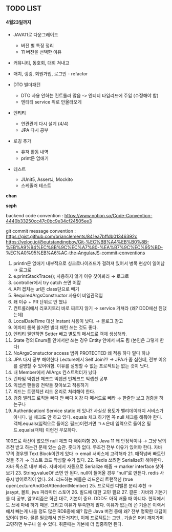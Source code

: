 ## TODO LIST

#### 4월23일까지
  - JAVA11로 다운그레이드
    - 버전 별 특징 정리
    - 11 버전을 선택한 이유
  - 커뮤니티, 동호회, 대회 쳐내고
  - 매치, 랭킹, 회원가입, 로그인 - refactor

  - DTO 빌더패턴
    - DTO 사용 안하는 컨트롤러 많음 -> 엔티티 타임리프에 주입 (수정해야 함)
    - 엔티티 service 위로 안올라오게
  - 엔티티
    - 연관관계 다시 설계 (4/4)
    - JPA 다시 공부
  - 로깅 추가
    - 유저 활동 내역 
    - print문 없애기
  - 테스트
    - JUnit5, AssertJ, Mockito
    - 스케줄러 테스트

**chan**

**seph**




backend code convention : https://www.notion.so/Code-Convention-4440b33250cc47c0bc9e34cf24505ee3

git commit message convention : https://gist.github.com/brianclements/841ea7bffdb01346392c
                                https://velog.io/@outstandingboy/Git-%EC%BB%A4%EB%B0%8B-%EB%A9%94%EC%8B%9C%EC%A7%80-%EA%B7%9C%EC%95%BD-%EC%A0%95%EB%A6%AC-the-AngularJS-commit-conventions



1. println문 없애기 내부적으로 싱크로나이즈드가 걸려져 있어서 병목 현상이 일어남
   → 로그로
2. e.printStackTrace(); 사용하지 않기 이유 찾아봐라 → 로그로
3. controller에서 try catch 쓰면 어캄
4. API 겹치는 url은 class단으로 빼기
5. RequiredArgsConstructor 사용이 비일관적임
6. 왜 이슈 + PR 단위로 안 했냐
7. 컨트롤러에서 리포지토리 바로 찌르지 않기 → service 거쳐라 (왜? DDD에선 된댔는데)
8. LocalDateTime 대신 Instant 사용이 낫다. → 블로그 참고
9. 어차피 롬복 쓸거면 빌더 패턴 쓰는 것도 좋다.
10. 엔티티 웬만하면 Setter 빼고 별도의 메서드로 객체 생성해라.
11. State 정의 Enum들 안에서만 쓰는 경우 Entity 안에서 써도 됨 (본인은 그렇게 한다)
12. NoArgsConstuctor access 범위 PROTECTED 왜 적용 하다 말다 하냐
13. JPA 다시 공부 해야한다 Lecture에서 Self Join??
    → JPA가 좀 심한데, 전부 이유를 설명할 수 있어야함.
    이유를 설명할 수 없는 프로젝트는 없는 것이 낫다.
14. 내 Member에서 AllArgs 컨스트럭터가 났다
15. 런타임 익셉션 체크드 익셉션 언체크드 익셉션 공부
16. 익셉션 핸들링 전략들 찾아보고 적용하기
17. 리드는 트랜젝션 리드 온리로 처리해야 한다.
18. 검증 밸리드 로직들 빼다 안 빼다 X 걍 다 메서드로 빼라 → 한줄만 보고 검증을 하는구나
19. Authenticationl Service static 왜 있나?
    사실상 용도가 밸리데이터지 서비스가 아니다.
    널 체크도 안 하고 있다. equals 체크 하기엔 꼭 null 체크를 해줘야 한다.
    객체.equals(입력으로 들어온 필드)이런거면 ㄱㅊ은데
    입력으로 들어온 필드.equals(객체) 이런건 무모하다.

100프로 확신이 없으면 null 체크 다 해줘야함
20. Java 11 왜 안정적이냐 → 그냥 남의 추천 받고 하는건 문제 있는 습관.
    줏대가 없다. 무조건 전부 이유가 있어야 한다.
    자바 17의 경우엔 Text Block이란게 있다 → email 서비스에 고려해라
21. 매직넘버 빠트린 것들 추가 → 테스트 코드 작성할 수가 없다.
22. Redis 쓰려면 Serialize화 해야한다. 자바 독스로 내부 봐라.
    자바에서 자동으로 Serialize 해줌 → marker interface 찾아보기
23. String.valueOf 쓰면 안 된다.
    null이 들어올 경우 “null”로 만든다.
    redis 사용시 방어로직이 없다.
24. 리드하는 애들은 리드온리 트랜잭션 (true openLectureAndGetAttendentMember)
25. 프로덕션 디밸론 분리 추천 → jasypt, 볼트, jws 파라미터 스토어
26. 빌드에 대한 고민 필요
27. 결론 : 자바와 기본기를 더 공부, 알고리즘은 하던 대로, 기본이 중요. DDD도 아직 배울 때 아니다. 현직에서도 쓰네 마네 하기 때문.
    그리고 이유가 부족한게 많다. 이유가 없는데 쓴 기술은 이력서에서 빼는게 나을 정도
    많은 RDB중에 왜? 많은 Java 버전 중에 왜? 전부 명확한 대답이 있어야 한다.
    물론 필요해서 만든거지만, 이제 프로젝트는 그만.. 기술은 머리 깨져가며 고민하면 누구나 쓸 수 있다.  취준때는 기본에 더 집중하면 된다.